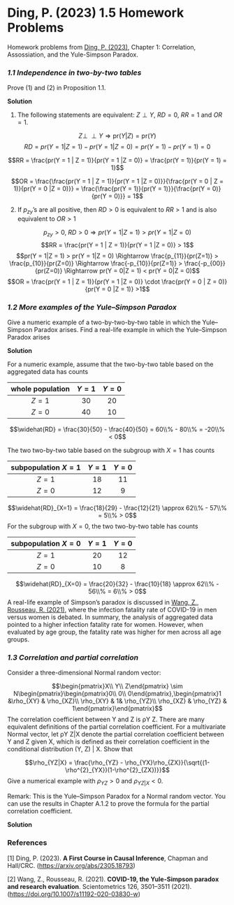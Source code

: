 Ding, P. (2023) 1.5 Homework Problems
================

Homework problems from [Ding, P. (2023)](#1), Chapter 1: Correlation,
Assossiation, and the Yule-Simpson Paradox.

### *1.1 Independence in two-by-two tables*

Prove (1) and (2) in Proposition 1.1.

**Solution**

1)  The following statements are equivalent: $Z \perp Y$, $RD = 0$,
    $RR = 1$ and $OR = 1$.

$$Z \perp \!\!\! \perp Y \Rightarrow \textrm{pr}(Y|Z) = \textrm{pr}(Y)$$
$$RD = pr(Y = 1 | Z = 1) - pr(Y = 1 |Z = 0) = pr(Y = 1) - pr(Y = 1) = 0$$

$$RR = \frac{pr(Y = 1 | Z = 1)}{pr(Y = 1 |Z = 0)} = \frac{pr(Y = 1)}{pr(Y = 1) = 1}$$

$$OR = \frac{\frac{pr(Y = 1 | Z = 1)}{pr(Y = 1 |Z = 0)}}{\frac{pr(Y = 0 | Z = 1)}{pr(Y = 0 |Z = 0)}} = \frac{\frac{pr(Y = 1)}{pr(Y = 1)}}{\frac{pr(Y = 0)}{pr(Y = 0)}} = 1$$

2)  If $p_{zy}$’s are all positive, then $RD > 0$ is equivalent to
    $RR > 1$ and is also equivalent to $OR > 1$

$$p_{zy} > 0,\; RD > 0 \Rightarrow pr(Y = 1|Z = 1) > pr(Y = 1|Z = 0)$$
$$RR = \frac{pr(Y = 1 | Z = 1)}{pr(Y = 1 |Z = 0)} > 1$$
$$pr(Y = 1|Z = 1) > pr(Y = 1|Z = 0) \Rightarrow \frac{p_{11}}{pr(Z=1)} > \frac{p_{10}}{pr(Z=0)} \Rightarrow \frac{-p_{10}}{pr(Z=1)} > \frac{-p_{00}}{pr(Z=0)} \Rightarrow pr(Y = 0|Z = 1) < pr(Y = 0|Z = 0)$$
$$OR = \frac{pr(Y = 1 | Z = 1)}{pr(Y = 1 |Z = 0)} \cdot \frac{pr(Y = 0 | Z = 0)}{pr(Y = 0 |Z = 1)} >1$$

### *1.2 More examples of the Yule–Simpson Paradox*

Give a numeric example of a two-by-two-by-two table in which the Yule–
Simpson Paradox arises. Find a real-life example in which the
Yule–Simpson Paradox arises

**Solution**

For a numeric example, assume that the two-by-two table based on the
aggregated data has counts

| whole population | $Y = 1$ | $Y = 0$ |
|:----------------:|:-------:|:-------:|
|     $Z = 1$      |   30    |   20    |
|     $Z = 0$      |   40    |   10    |

$$\widehat{RD} = \frac{30}{50} - \frac{40}{50} = 60\\% - 80\\% = -20\\% < 0$$

The two two-by-two table based on the subgroup with $X = 1$ has counts

| subpopulation $X = 1$ | $Y = 1$ | $Y = 0$ |
|:---------------------:|:-------:|:-------:|
|        $Z = 1$        |   18    |   11    |
|        $Z = 0$        |   12    |    9    |

$$\widehat{RD}_{X=1} = \frac{18}{29} - \frac{12}{21} \approx 62\\% - 57\\% = 5\\% > 0$$
For the subgroup with $X = 0$, the two two-by-two table has counts

| subpopulation $X = 0$ | $Y = 1$ | $Y = 0$ |
|:---------------------:|:-------:|:-------:|
|        $Z = 1$        |   20    |   12    |
|        $Z = 0$        |   10    |    8    |

$$\widehat{RD}_{X=0} = \frac{20}{32} - \frac{10}{18} \approx 62\\% - 56\\% = 6\\% > 0$$
A real-life example of Simpson’s paradox is discussed in [Wang, Z.,
Rousseau, R. (2021)](#2), where the infection fatality rate of COVID-19
in men versus women is debated. In summary, the analysis of aggregated
data pointed to a higher infection fatality rate for women. However,
when evaluated by age group, the fatality rate was higher for men across
all age groups.

### *1.3 Correlation and partial correlation*

Consider a three-dimensional Normal random vector:

$$\begin{pmatrix}X\\ Y\\ Z\end{pmatrix} \sim N\begin{pmatrix}\begin{pmatrix}0\\ 0\\ 0\end{pmatrix},\begin{pmatrix}1 &\rho_{XY} & \rho_{XZ}\\ \rho_{XY} &  1& \rho_{YZ}\\ \rho_{XZ} & \rho_{YZ} & 1\end{pmatrix}\end{pmatrix}$$
The correlation coefficient between Y and Z is ρY Z. There are many
equivalent definitions of the partial correlation coefficient. For a
multivariate Normal vector, let ρY Z\|X denote the partial correlation
coefficient between Y and Z given X, which is defined as their
correlation coefficient in the conditional distribution (Y, Z) \| X.
Show that

$$\rho_{YZ|X} = \frac{\rho_{YZ} - \rho_{YX}\rho_{ZX}}{\sqrt{(1-\rho^{2}_{YX})(1-\rho^{2}_{ZX})}}$$
Give a numerical example with $\rho_{YZ} > 0$ and $\rho_{YZ|X} < 0$.

Remark: This is the Yule–Simpson Paradox for a Normal random vector. You
can use the results in Chapter A.1.2 to prove the formula for the
partial correlation coefficient.

**Solution**

### References

\[1\] <a id="2">Ding, P. (2023)</a>. **A First Course in Causal
Inference**, Chapman and Hall/CRC. (<https://arxiv.org/abs/2305.18793>)

\[2\] <a id="1">Wang, Z., Rousseau, R. (2021)</a>. **COVID-19, the
Yule-Simpson paradox and research evaluation**. Scientometrics 126,
3501–3511 (2021). (<https://doi.org/10.1007/s11192-020-03830-w>)
